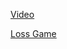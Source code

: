 [Video](https://youtube.com/playlist?list=PLQCcNQgUcDfpYjpvx8rGkW-fomubpt_Cc)

[Loss Game](https://gradient-game.herokuapp.com/)
